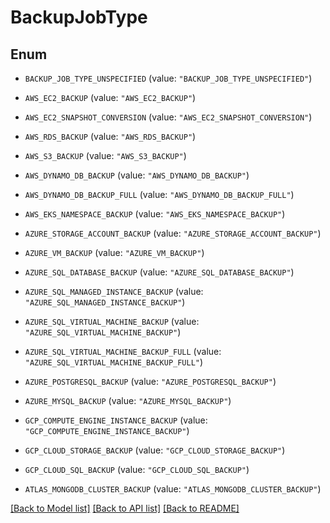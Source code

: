 # BackupJobType

## Enum


* `BACKUP_JOB_TYPE_UNSPECIFIED` (value: `"BACKUP_JOB_TYPE_UNSPECIFIED"`)

* `AWS_EC2_BACKUP` (value: `"AWS_EC2_BACKUP"`)

* `AWS_EC2_SNAPSHOT_CONVERSION` (value: `"AWS_EC2_SNAPSHOT_CONVERSION"`)

* `AWS_RDS_BACKUP` (value: `"AWS_RDS_BACKUP"`)

* `AWS_S3_BACKUP` (value: `"AWS_S3_BACKUP"`)

* `AWS_DYNAMO_DB_BACKUP` (value: `"AWS_DYNAMO_DB_BACKUP"`)

* `AWS_DYNAMO_DB_BACKUP_FULL` (value: `"AWS_DYNAMO_DB_BACKUP_FULL"`)

* `AWS_EKS_NAMESPACE_BACKUP` (value: `"AWS_EKS_NAMESPACE_BACKUP"`)

* `AZURE_STORAGE_ACCOUNT_BACKUP` (value: `"AZURE_STORAGE_ACCOUNT_BACKUP"`)

* `AZURE_VM_BACKUP` (value: `"AZURE_VM_BACKUP"`)

* `AZURE_SQL_DATABASE_BACKUP` (value: `"AZURE_SQL_DATABASE_BACKUP"`)

* `AZURE_SQL_MANAGED_INSTANCE_BACKUP` (value: `"AZURE_SQL_MANAGED_INSTANCE_BACKUP"`)

* `AZURE_SQL_VIRTUAL_MACHINE_BACKUP` (value: `"AZURE_SQL_VIRTUAL_MACHINE_BACKUP"`)

* `AZURE_SQL_VIRTUAL_MACHINE_BACKUP_FULL` (value: `"AZURE_SQL_VIRTUAL_MACHINE_BACKUP_FULL"`)

* `AZURE_POSTGRESQL_BACKUP` (value: `"AZURE_POSTGRESQL_BACKUP"`)

* `AZURE_MYSQL_BACKUP` (value: `"AZURE_MYSQL_BACKUP"`)

* `GCP_COMPUTE_ENGINE_INSTANCE_BACKUP` (value: `"GCP_COMPUTE_ENGINE_INSTANCE_BACKUP"`)

* `GCP_CLOUD_STORAGE_BACKUP` (value: `"GCP_CLOUD_STORAGE_BACKUP"`)

* `GCP_CLOUD_SQL_BACKUP` (value: `"GCP_CLOUD_SQL_BACKUP"`)

* `ATLAS_MONGODB_CLUSTER_BACKUP` (value: `"ATLAS_MONGODB_CLUSTER_BACKUP"`)


[[Back to Model list]](../README.md#documentation-for-models) [[Back to API list]](../README.md#documentation-for-api-endpoints) [[Back to README]](../README.md)



